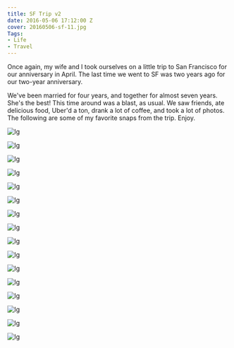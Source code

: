 ```yaml
---
title: SF Trip v2
date: 2016-05-06 17:12:00 Z
cover: 20160506-sf-11.jpg
Tags:
- Life
- Travel
---
```


Once again, my wife and I took ourselves on a little trip to San Francisco for our anniversary in April. The last time we went to SF was two years ago for our two-year anniversary.

We've been married for four years, and together for almost seven years. She's the best! This time around was a blast, as usual. We saw friends, ate delicious food, Uber'd a ton, drank a lot of coffee, and took a lot of photos. The following are some of my favorite snaps from the trip. Enjoy.

![lg](/journal/uploads/20160506-sf-2.jpg)

![lg](/journal/uploads/20160506-sf-3.jpg)

![lg](/journal/uploads/20160506-sf-4.jpg)

![lg](/journal/uploads/20160506-sf-5.jpg)

![lg](/journal/uploads/20160506-sf-6.jpg)

![lg](/journal/uploads/20160506-sf-7.jpg)

![lg](/journal/uploads/20160506-sf-8.jpg)

![lg](/journal/uploads/20160506-sf-9.jpg)

![lg](/journal/uploads/20160506-sf-10.jpg)

![lg](/journal/uploads/20160506-sf-13.jpg)

![lg](/journal/uploads/20160506-sf-14.jpg)

![lg](/journal/uploads/20160506-sf-15.jpg)

![lg](/journal/uploads/20160506-sf-16.jpg)

![lg](/journal/uploads/20160506-sf-17.jpg)

![lg](/journal/uploads/20160506-sf-18.jpg)

![lg](/journal/uploads/20160506-sf-19.jpg)
